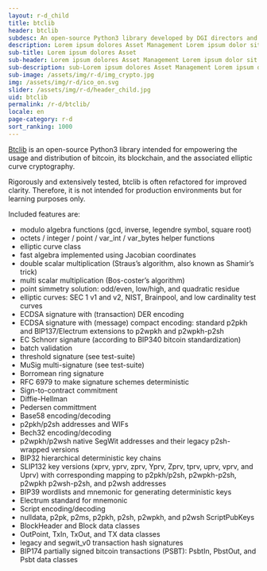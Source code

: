 ```yaml
---
layout: r-d_child
title: btclib
header: btclib
subdesc: An open-source Python3 library developed by DGI directors and alumni.
description: Lorem ipsum dolores Asset Management Lorem ipsum dolor sit amet, consectetur adipiscing elit. In mattis malesuada pellentesque. Phasellus turpis enim, dignissim non mollis vel, dictum ut augue. Phasellus commodo luctus elit non porta. Mauris eleifend libero sollicitudin velit lobortis, quis tristique nibh fringilla. Pellentesque eu metus euismod, hendrerit neque sed, pellentesque felis. Nam eget mi et neque congue porttitor. Nunc tincidunt metus nec tortor cursus, id faucibus nisi commodo. Integer condimentum diam odio, in fringilla risus dapibus vitae. Nulla nec odio sit amet risus ullamcorper lobortis. Suspendisse ut nisi a arcu ultrices efficitur. Integer odio eros, consectetur sit amet dui ut, pulvinar tristique velit.   
sub-title: Lorem ipsum dolores Asset
sub-header: Lorem ipsum dolores Asset Management Lorem ipsum dolor sit amet, consectetur adipiscing elit.  
sub-description: sub-Lorem ipsum dolores Asset Management Lorem ipsum dolor sit amet, consectetur adipiscing elit. In mattis malesuada pellentesque. Phasellus turpis enim, dignissim non mollis vel, dictum ut augue. Phasellus commodo luctus elit non porta. Mauris eleifend libero sollicitudin velit lobortis, quis tristique nibh fringilla. Pellentesque eu metus euismod, hendrerit neque sed, pellentesque felis. Nam eget mi et neque congue porttitor. Nunc tincidunt metus nec tortor cursus, id faucibus nisi commodo. Integer condimentum diam odio, in fringilla risus dapibus vitae. Nulla nec odio sit amet risus ullamcorper lobortis. Suspendisse ut nisi a arcu ultrices efficitur. Integer odio eros, consectetur sit amet dui ut, pulvinar tristique velit.
sub-image: /assets/img/r-d/img_crypto.jpg
img: /assets/img/r-d/ico_on.svg
slider: /assets/img/r-d/header_child.jpg
uid: btclib
permalink: /r-d/btclib/
locale: en
page-category: r-d
sort_ranking: 1000
---
```


[Btclib](https://btclib.org/) is an open-source Python3 library intended for empowering the usage and distribution of bitcoin, its blockchain, and the associated elliptic curve cryptography.

Rigorously and extensively tested, btclib is often refactored for improved clarity. Therefore, it is not intended for production environments but for learning purposes only.

Included features are:

* modulo algebra functions (gcd, inverse, legendre symbol, square root)
* octets / integer / point / var_int / var_bytes helper functions
* elliptic curve class
* fast algebra implemented using Jacobian coordinates
* double scalar multiplication (Straus’s algorithm, also known as Shamir’s trick)
* multi scalar multiplication (Bos-coster’s algorithm)
* point simmetry solution: odd/even, low/high, and quadratic residue
* elliptic curves: SEC 1 v1 and v2, NIST, Brainpool, and low cardinality test curves
* ECDSA signature with (transaction) DER encoding
* ECDSA signature with (message) compact encoding: standard p2pkh and BIP137/Electrum extensions to p2wpkh and p2wpkh-p2sh
* EC Schnorr signature (according to BIP340 bitcoin standardization)
* batch validation
* threshold signature (see test-suite)
* MuSig multi-signature (see test-suite)
* Borromean ring signature
* RFC 6979 to make signature schemes deterministic
* Sign-to-contract commitment
* Diffie-Hellman
* Pedersen committment
* Base58 encoding/decoding
* p2pkh/p2sh addresses and WIFs
* Bech32 encoding/decoding
* p2wpkh/p2wsh native SegWit addresses and their legacy p2sh-wrapped versions
* BIP32 hierarchical deterministic key chains
* SLIP132 key versions (xprv, yprv, zprv, Yprv, Zprv, tprv, uprv, vprv, and Uprv) with corresponding mapping to p2pkh/p2sh, p2wpkh-p2sh, p2wpkh p2wsh-p2sh, and p2wsh addresses
* BIP39 wordlists and mnemonic for generating deterministic keys
* Electrum standard for mnemonic
* Script encoding/decoding
* nulldata, p2pk, p2ms, p2pkh, p2sh, p2wpkh, and p2wsh ScriptPubKeys
* BlockHeader and Block data classes
* OutPoint, TxIn, TxOut, and TX data classes
* legacy and segwit_v0 transaction hash signatures
* BIP174 partially signed bitcoin transactions (PSBT): PsbtIn, PbstOut, and Psbt data classes
